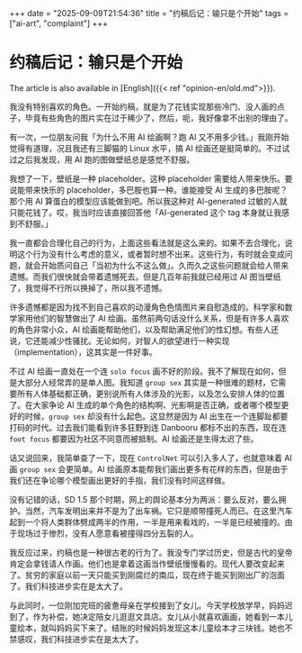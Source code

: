+++
date = "2025-09-09T21:54:36"
title = "约稿后记：输只是个开始"
tags = ["ai-art", "complaint"]
+++

# 约稿后记：输只是个开始

The article is also available in [English]({{< ref "opinion-en/old.md">}}).

我没有特别喜欢的角色。一开始约稿，就是为了花钱实现那些冷门、没人画的点子，毕竟有些角色的图片实在过于稀少了，然后，呃，我好像拿不出别的理由了。

有一次，一位朋友问我「为什么不用 AI 绘画啊？跑 AI 又不用多少钱。」我刚开始觉得有道理，况且我还有三脚猫的 Linux 水平，搞 AI 绘画还是挺简单的。不过试过之后我发现，用 AI 跑的图做壁纸总是感觉不舒服。

我想了一下，壁纸是一种 placeholder。这种 placeholder 需要给人带来快乐。要说能带来快乐的 placeholder，多巴胺也算一种。谁能接受 AI 生成的多巴胺呢？那个用 AI 算蛋白的模型应该能做到吧。所以我这种对 AI-generated 过敏的人就只能花钱了。哎，我当时应该直接回答他「AI-generated 这个 tag 本身就让我感到不舒服。」

我一直都会合理化自己的行为，上面这些看法就是这么来的。如果不去合理化，说明这个行为没有什么考虑的意义，或者暂时想不出来。这些行为，有时就会变成问题，就会开始质问自己「当初为什么不这么做」。久而久之这些问题就会给人带来遗憾。而我们很快就会带着遗憾死去。但是几百年前我就已经用过 AI 图当壁纸了，我觉得不行所以换掉了，所以我不遗憾。

许多遗憾都是因为找不到自己喜欢的动漫角色色情图片来自慰造成的。科学家和数学家用他们的智慧做出了 AI 绘画。虽然前两句话没什么关系，但是有许多人喜欢的角色非常小众，AI 绘画能帮助他们，以及帮助满足他们的性幻想。有些人还说，它还能减少性骚扰。无论如何，对智人的欲望进行一种实现（implementation），这其实是一件好事。

不过 AI 绘画一直处在一个连 `solo focus` 画不好的阶段。我不了解现在如何，但是大部分人经常弄的是单人图。我知道 `group sex` 其实是一种很难的题材，它需要所有人体基础都正确，更别说所有人体涉及的光影，以及怎么安排人体的位置了。在大家争论 AI 生成的单个角色的结构啊、光影啊是否正确，或者哪个模型更好的时候，`group sex` 却没有什么起色。这显然是因为 AI 出生在一个连脚趾都要打码的时代。过去我们能看到许多狂野到连 Danbooru 都标不出的东西，现在连 `foot focus` 都要因为社区不同意而被抵制。AI 绘画还是生得太迟了些。

话又说回来，我简单查了一下，现在 `ControlNet` 可以引入多人了，也就意味着 AI 画 `group sex` 会更简单。AI 绘画原本能帮我们画出更多有花样的东西，但是由于我们还在争论哪个模型画出更好的手指，我们没有时间这样做。

没有记错的话，SD 1.5 那个时期，网上的舆论基本分为两派：要么反对，要么拥护。当然，汽车发明出来并不是为了出车祸。它只是顺带撞死人而已。在这里汽车起到一个将人类群体劈成两半的作用，一半是用来看戏的，一半是已经被撞的。由于现场过于惨烈，没有人愿意看被撞得四分五裂的人。

我反应过来，约稿也是一种很古老的行为了。我没专门学过历史，但是古代的皇帝肯定会拿钱请人作画。他们也是拿着这画当作壁纸慢慢看的。现代人要改变起来了。贫穷的家庭以前一天只能买到刚腐烂的南瓜，现在终于能买到刚出厂的泡面了。我们科技进步实在是太大了。

与此同时，一位刚加完班的疲惫母亲在学校接到了女儿。今天学校放学早，妈妈迟到了，作为补偿，她决定陪女儿逛逛文具店。女儿从小就喜欢画画，她看到一本儿童绘本，就叫妈妈买下来了。结账的时候妈妈发现这本儿童绘本才三块钱。她也不禁感叹，我们科技进步实在是太大了。